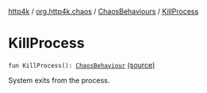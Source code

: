 [http4k](../../index.md) / [org.http4k.chaos](../index.md) / [ChaosBehaviours](index.md) / [KillProcess](./-kill-process.md)

# KillProcess

`fun KillProcess(): `[`ChaosBehaviour`](../-chaos-behaviour/index.md) [(source)](https://github.com/http4k/http4k/blob/master/http4k-testing-chaos/src/main/kotlin/org/http4k/chaos/ChaosBehaviours.kt#L103)

System exits from the process.

